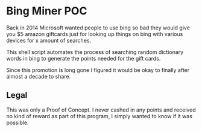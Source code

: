 # Bing Miner POC

Back in 2014 Microsoft wanted people to use bing so bad they would give you $5 amazon giftcards just for looking up things on bing with various devices for x amount of searches.

This shell script automates the process of searching random dictionary words in bing to generate the points needed for the gift cards.

Since this promotion is long gone I figured it would be okay to finally after almost a decade to share.

## Legal

This was only a Proof of Concept. I never cashed in any points and received no kind of reward as part of this program, I simply wanted to know if it was possible.


